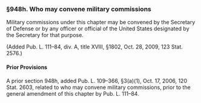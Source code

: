 ### §948h. Who may convene military commissions ###

Military commissions under this chapter may be convened by the Secretary of Defense or by any officer or official of the United States designated by the Secretary for that purpose.

(Added Pub. L. 111–84, div. A, title XVIII, §1802, Oct. 28, 2009, 123 Stat. 2576.)

#### Prior Provisions ####

A prior section 948h, added Pub. L. 109–366, §3(a)(1), Oct. 17, 2006, 120 Stat. 2603, related to who may convene military commissions, prior to the general amendment of this chapter by Pub. L. 111–84.